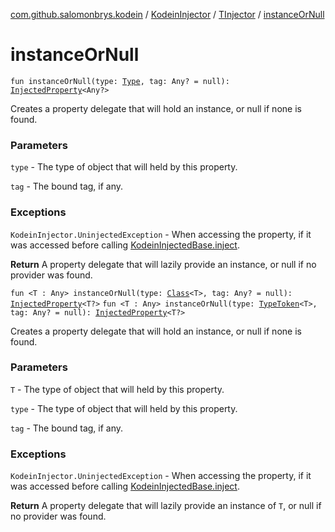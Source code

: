 [com.github.salomonbrys.kodein](../../index.md) / [KodeinInjector](../index.md) / [TInjector](index.md) / [instanceOrNull](.)

# instanceOrNull

`fun instanceOrNull(type: `[`Type`](http://docs.oracle.com/javase/6/docs/api/java/lang/reflect/Type.html)`, tag: Any? = null): `[`InjectedProperty`](../../-injected-property/index.md)`<Any?>`

Creates a property delegate that will hold an instance, or null if none is found.

### Parameters

`type` - The type of object that will held by this property.

`tag` - The bound tag, if any.

### Exceptions

`KodeinInjector.UninjectedException` - When accessing the property, if it was accessed before calling [KodeinInjectedBase.inject](../../-kodein-injected-base/inject.md).

**Return**
A property delegate that will lazily provide an instance, or null if no provider was found.

`fun <T : Any> instanceOrNull(type: `[`Class`](http://docs.oracle.com/javase/6/docs/api/java/lang/Class.html)`<T>, tag: Any? = null): `[`InjectedProperty`](../../-injected-property/index.md)`<T?>`
`fun <T : Any> instanceOrNull(type: `[`TypeToken`](../../-type-token/index.md)`<T>, tag: Any? = null): `[`InjectedProperty`](../../-injected-property/index.md)`<T?>`

Creates a property delegate that will hold an instance, or null if none is found.

### Parameters

`T` - The type of object that will held by this property.

`type` - The type of object that will held by this property.

`tag` - The bound tag, if any.

### Exceptions

`KodeinInjector.UninjectedException` - When accessing the property, if it was accessed before calling [KodeinInjectedBase.inject](../../-kodein-injected-base/inject.md).

**Return**
A property delegate that will lazily provide an instance of `T`, or null if no provider was found.

